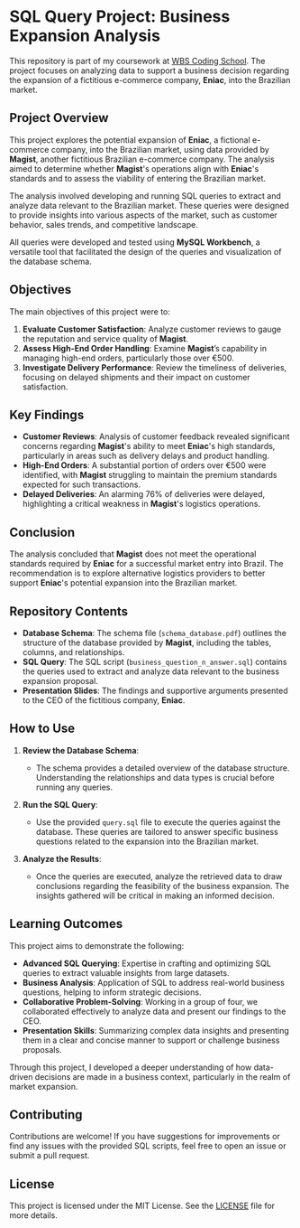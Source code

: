 # SQL Query Project: Business Expansion Analysis

This repository is part of my coursework at [WBS Coding School](https://www.wbscodingschool.com/). The project focuses on analyzing data to support a business decision regarding the expansion of a fictitious e-commerce company, **Eniac**, into the Brazilian market.

## Project Overview

This project explores the potential expansion of **Eniac**, a fictional e-commerce company, into the Brazilian market, using data provided by **Magist**, another fictitious Brazilian e-commerce company. The analysis aimed to determine whether **Magist**'s operations align with **Eniac**'s standards and to assess the viability of entering the Brazilian market.

The analysis involved developing and running SQL queries to extract and analyze data relevant to the Brazilian market. These queries were designed to provide insights into various aspects of the market, such as customer behavior, sales trends, and competitive landscape.

All queries were developed and tested using **MySQL Workbench**, a versatile tool that facilitated the design of the queries and visualization of the database schema.

## Objectives

The main objectives of this project were to:

1. **Evaluate Customer Satisfaction**: Analyze customer reviews to gauge the reputation and service quality of **Magist**.
2. **Assess High-End Order Handling**: Examine **Magist**’s capability in managing high-end orders, particularly those over €500.
3. **Investigate Delivery Performance**: Review the timeliness of deliveries, focusing on delayed shipments and their impact on customer satisfaction.

## Key Findings

- **Customer Reviews**: Analysis of customer feedback revealed significant concerns regarding **Magist**'s ability to meet **Eniac**'s high standards, particularly in areas such as delivery delays and product handling.
- **High-End Orders**: A substantial portion of orders over €500 were identified, with **Magist** struggling to maintain the premium standards expected for such transactions.
- **Delayed Deliveries**: An alarming 76% of deliveries were delayed, highlighting a critical weakness in **Magist**'s logistics operations.



## Conclusion

The analysis concluded that **Magist** does not meet the operational standards required by **Eniac** for a successful market entry into Brazil. The recommendation is to explore alternative logistics providers to better support **Eniac**'s potential expansion into the Brazilian market.

## Repository Contents

- **Database Schema**: The schema file (`schema_database.pdf`) outlines the structure of the database provided by **Magist**, including the tables, columns, and relationships.
- **SQL Query**: The SQL script (`business_question_n_answer.sql`) contains the queries used to extract and analyze data relevant to the business expansion proposal.
- **Presentation Slides**: The findings and supportive arguments presented to the CEO of the fictitious company, **Eniac**.

## How to Use

1. **Review the Database Schema**:
   - The schema provides a detailed overview of the database structure. Understanding the relationships and data types is crucial before running any queries.

2. **Run the SQL Query**:
   - Use the provided `query.sql` file to execute the queries against the database. These queries are tailored to answer specific business questions related to the expansion into the Brazilian market.

3. **Analyze the Results**:
   - Once the queries are executed, analyze the retrieved data to draw conclusions regarding the feasibility of the business expansion. The insights gathered will be critical in making an informed decision.

## Learning Outcomes

This project aims to demonstrate the following:

- **Advanced SQL Querying**: Expertise in crafting and optimizing SQL queries to extract valuable insights from large datasets.
- **Business Analysis**: Application of SQL to address real-world business questions, helping to inform strategic decisions.
- **Collaborative Problem-Solving**: Working in a group of four, we collaborated effectively to analyze data and present our findings to the CEO.
- **Presentation Skills**: Summarizing complex data insights and presenting them in a clear and concise manner to support or challenge business proposals.

Through this project, I developed a deeper understanding of how data-driven decisions are made in a business context, particularly in the realm of market expansion.

## Contributing

Contributions are welcome! If you have suggestions for improvements or find any issues with the provided SQL scripts, feel free to open an issue or submit a pull request.

## License

This project is licensed under the MIT License. See the [LICENSE](LICENSE) file for more details.

